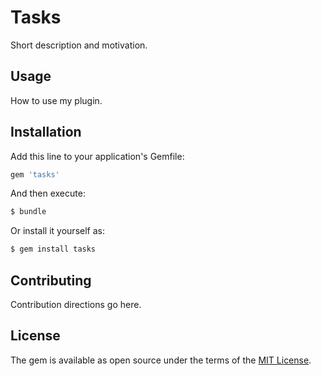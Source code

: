 # Tasks
Short description and motivation.

## Usage
How to use my plugin.

## Installation
Add this line to your application's Gemfile:

```ruby
gem 'tasks'
```

And then execute:
```bash
$ bundle
```

Or install it yourself as:
```bash
$ gem install tasks
```

## Contributing
Contribution directions go here.

## License
The gem is available as open source under the terms of the [MIT License](https://opensource.org/licenses/MIT).
